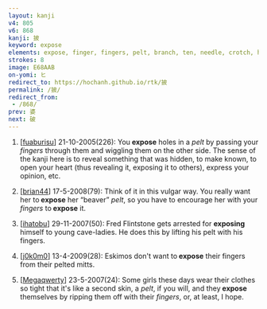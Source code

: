 ```yaml
---
layout: kanji
v4: 805
v6: 868
kanji: 披
keyword: expose
elements: expose, finger, fingers, pelt, branch, ten, needle, crotch, hook
strokes: 8
image: E68AAB
on-yomi: ヒ
redirect_to: https://hochanh.github.io/rtk/披
permalink: /披/
redirect_from:
 - /868/
prev: 婆
next: 破
---
```


1) [<a href="http://kanji.koohii.com/profile/fuaburisu">fuaburisu</a>] 21-10-2005(226): You<strong> expose</strong> holes in a <em>pelt</em> by passing your <em>fingers</em> through them and wiggling them on the other side. The sense of the kanji here is to reveal something that was hidden, to make known, to open your heart (thus revealing it, exposing it to others), express your opinion, etc.

2) [<a href="http://kanji.koohii.com/profile/brian44">brian44</a>] 17-5-2008(79): Think of it in this vulgar way. You really want her to<strong> expose</strong> her “beaver” <em>pelt</em>, so you have to encourage her with your <em>fingers</em> to<strong> expose</strong> it.

3) [<a href="http://kanji.koohii.com/profile/ihatobu">ihatobu</a>] 29-11-2007(50): Fred Flintstone gets arrested for <strong>exposing</strong> himself to young cave-ladies. He does this by lifting his pelt with his fingers.

4) [<a href="http://kanji.koohii.com/profile/j0k0m0">j0k0m0</a>] 13-4-2009(28): Eskimos don&#039;t want to<strong> expose</strong> their fingers from their pelted mitts.

5) [<a href="http://kanji.koohii.com/profile/Megaqwerty">Megaqwerty</a>] 23-5-2007(24): Some girls these days wear their clothes so tight that it&#039;s like a second skin, a <em>pelt</em>, if you will, and they<strong> expose</strong> themselves by ripping them off with their <em>fingers</em>, or, at least, I hope.

